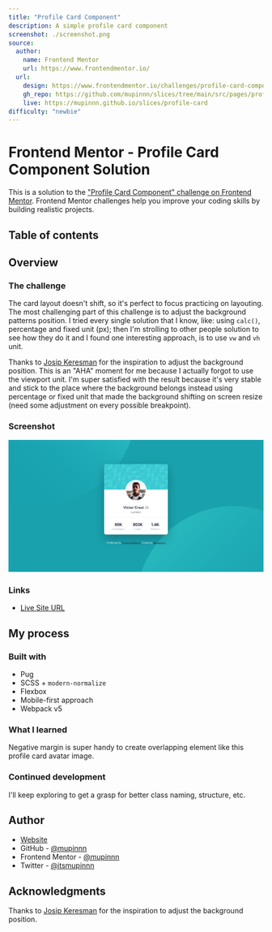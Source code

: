 ```yaml
---
title: "Profile Card Component"
description: A simple profile card component
screenshot: ./screenshot.png
source:
  author:
    name: Frontend Mentor
    url: https://www.frontendmentor.io/
  url:
    design: https://www.frontendmentor.io/challenges/profile-card-component-cfArpWshJ
    gh_repo: https://github.com/mupinnn/slices/tree/main/src/pages/profile-card
    live: https://mupinnn.github.io/slices/profile-card
difficulty: "newbie"
---
```


# Frontend Mentor - Profile Card Component Solution

This is a solution to the ["Profile Card Component" challenge on Frontend Mentor](https://www.frontendmentor.io/challenges/profile-card-component-cfArpWshJ). Frontend Mentor challenges help you improve your coding skills by building realistic projects.

## Table of contents

<!--
  Table of contents will be generated automatically on build-time based
  on this document heading(s) using `remark-toc`
-->

## Overview

### The challenge

The card layout doesn't shift, so it's perfect to focus practicing on layouting. The most
challenging part of this challenge is to adjust the background patterns position. I tried
every single solution that I know, like: using `calc()`, percentage and fixed unit (px);
then I'm strolling to other people solution to see how they do it and I found one interesting
approach, is to use `vw` and `vh` unit.

Thanks to [Josip Keresman](https://www.frontendmentor.io/solutions/profile-card-component-challenge-DdoDI-h7K) for the inspiration
to adjust the background position. This is an "AHA" moment for me because I actually
forgot to use the viewport unit. I'm super satisfied with the result because it's
very stable and stick to the place where the background belongs instead using percentage
or fixed unit that made the background shifting on screen resize (need some adjustment on every possible breakpoint).

### Screenshot

![Screenshot of my solution](./screenshot.png)

### Links

- [Live Site URL](https://mupinnn.github.io/slices/profile-card)

## My process

### Built with

- Pug
- SCSS + `modern-normalize`
- Flexbox
- Mobile-first approach
- Webpack v5

### What I learned

Negative margin is super handy to create overlapping element like this profile card
avatar image.

### Continued development

I'll keep exploring to get a grasp for better class naming, structure, etc.

## Author

- [Website](https://mupinnn.github.io)
- GitHub - [@mupinnn](https://github.com/mupinnn)
- Frontend Mentor - [@mupinnn](https://www.frontendmentor.io/profile/mupinnn)
- Twitter - [@itsmupinnn](https://www.twitter.com/itsmupinnn)

## Acknowledgments

Thanks to [Josip Keresman](https://www.frontendmentor.io/solutions/profile-card-component-challenge-DdoDI-h7K) for the inspiration
to adjust the background position.
